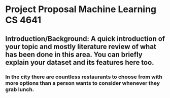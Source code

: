 # Project Proposal Machine Learning CS 4641


## Introduction/Background: A quick introduction of your topic and mostly literature review of what has been done in this area. You can briefly explain your dataset and its features here too.

### In the city there are countless restaurants to choose from with more options than a person wants to consider whenever they grab lunch. 
